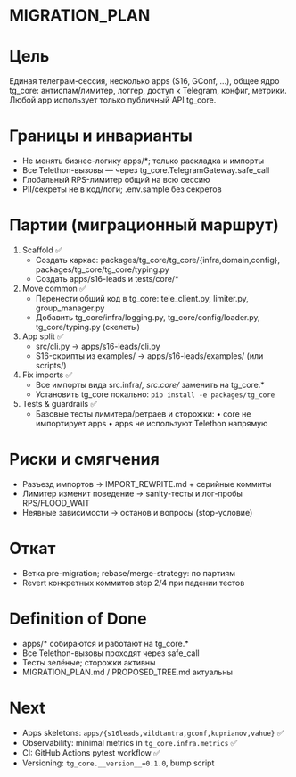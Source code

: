 # MIGRATION_PLAN

# Цель
Единая телеграм-сессия, несколько apps (S16, GConf, …), общее ядро tg_core: антиспам/лимитер, логгер, доступ к Telegram, конфиг, метрики. Любой app использует только публичный API tg_core.

# Границы и инварианты
- Не менять бизнес-логику apps/*; только раскладка и импорты
- Все Telethon-вызовы — через tg_core.TelegramGateway.safe_call
- Глобальный RPS-лимитер общий на всю сессию
- PII/секреты не в код/логи; .env.sample без секретов

# Партии (миграционный маршрут)
1) Scaffold ✅
   - Создать каркас: packages/tg_core/tg_core/{infra,domain,config}, packages/tg_core/tg_core/typing.py
   - Создать apps/s16-leads и tests/core/*
2) Move common ✅
   - Перенести общий код в tg_core: tele_client.py, limiter.py, group_manager.py
   - Добавить tg_core/infra/logging.py, tg_core/config/loader.py, tg_core/typing.py (скелеты)
3) App split ✅
   - src/cli.py → apps/s16-leads/cli.py
   - S16-скрипты из examples/ → apps/s16-leads/examples/ (или scripts/)
4) Fix imports ✅
   - Все импорты вида src.infra/*, src.core/* заменить на tg_core.*
   - Установить tg_core локально: `pip install -e packages/tg_core`
5) Tests & guardrails ✅
   - Базовые тесты лимитера/ретраев и сторожки:
     • core не импортирует apps
     • apps не используют Telethon напрямую

# Риски и смягчения
- Разъезд импортов → IMPORT_REWRITE.md + серийные коммиты
- Лимитер изменит поведение → sanity-тесты и лог-пробы RPS/FLOOD_WAIT
- Неявные зависимости → останов и вопросы (stop-условие)

# Откат
- Ветка pre-migration; rebase/merge-strategy: по партиям
- Revert конкретных коммитов step 2/4 при падении тестов

# Definition of Done
- apps/* собираются и работают на tg_core.*
- Все Telethon-вызовы проходят через safe_call
- Тесты зелёные; сторожки активны
- MIGRATION_PLAN.md / PROPOSED_TREE.md актуальны

# Next
- Apps skeletons: `apps/{s16leads,wildtantra,gconf,kuprianov,vahue}` ✅
- Observability: minimal metrics in `tg_core.infra.metrics` ✅
- CI: GitHub Actions pytest workflow ✅
- Versioning: `tg_core.__version__=0.1.0`, bump script
